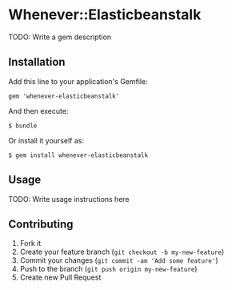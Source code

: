 # Whenever::Elasticbeanstalk

TODO: Write a gem description

## Installation

Add this line to your application's Gemfile:

    gem 'whenever-elasticbeanstalk'

And then execute:

    $ bundle

Or install it yourself as:

    $ gem install whenever-elasticbeanstalk

## Usage

TODO: Write usage instructions here

## Contributing

1. Fork it
2. Create your feature branch (`git checkout -b my-new-feature`)
3. Commit your changes (`git commit -am 'Add some feature'`)
4. Push to the branch (`git push origin my-new-feature`)
5. Create new Pull Request
